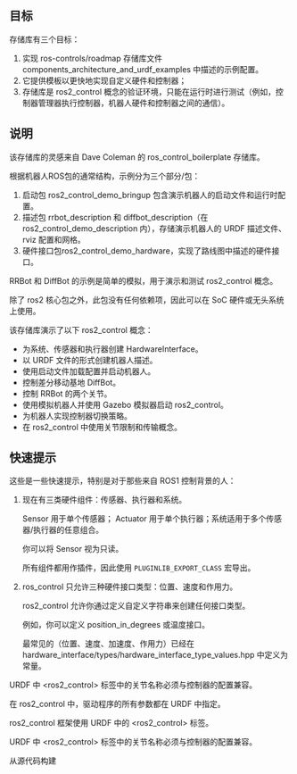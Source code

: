 

## 目标

存储库有三个目标：

1. 实现 ros-controls/roadmap 存储库文件 components_architecture_and_urdf_examples 中描述的示例配置。
2. 它提供模板以更快地实现自定义硬件和控制器；
3. 存储库是 ros2_control 概念的验证环境，只能在运行时进行测试（例如，控制器管理器执行控制器，机器人硬件和控制器之间的通信）。



## 说明

该存储库的灵感来自 Dave Coleman 的 ros_control_boilerplate 存储库。

根据机器人ROS包的通常结构，示例分为三个部分/包：

1. 启动包 ros2_control_demo_bringup 包含演示机器人的启动文件和运行时配置。
2. 描述包 rrbot_description 和 diffbot_description（在 ros2_control_demo_description 内），存储演示机器人的 URDF 描述文件、rviz 配置和网格。
3. 硬件接口包ros2_control_demo_hardware，实现了路线图中描述的硬件接口。

RRBot 和 DiffBot 的示例是简单的模拟，用于演示和测试 ros2_control 概念。

除了 ros2 核心包之外，此包没有任何依赖项，因此可以在 SoC 硬件或无头系统上使用。

该存储库演示了以下 ros2_control 概念：

- 为系统、传感器和执行器创建 HardwareInterface。
- 以 URDF 文件的形式创建机器人描述。
- 使用启动文件加载配置并启动机器人。
- 控制差分移动基地 DiffBot。
- 控制 RRBot 的两个关节。
- 使用模拟机器人并使用 Gazebo 模拟器启动 ros2_control。
- 为机器人实现控制器切换策略。
- 在 ros2_control 中使用关节限制和传输概念。



## 快速提示

这些是一些快速提示，特别是对于那些来自 ROS1 控制背景的人：

1. 现在有三类硬件组件：传感器、执行器和系统。

    Sensor 用于单个传感器； Actuator 用于单个执行器；系统适用于多个传感器/执行器的任意组合。

    你可以将 Sensor 视为只读。

    所有组件都用作插件，因此使用 ```PLUGINLIB_EXPORT_CLASS``` 宏导出。

2. ros_control 只允许三种硬件接口类型：位置、速度和作用力。

    ros2_control 允许你通过定义自定义字符串来创建任何接口类型。

    例如，你可以定义 position_in_degrees 或温度接口。

    最常见的（位置、速度、加速度、作用力）已经在 hardware_interface/types/hardware_interface_type_values.hpp 中定义为常量。

URDF 中 <ros2_control> 标签中的关节名称必须与控制器的配置兼容。

在 ros2_control 中，驱动程序的所有参数都在 URDF 中指定。

ros2_control 框架使用 URDF 中的 <ros2_control> 标签。

URDF 中 <ros2_control> 标签中的关节名称必须与控制器的配置兼容。

从源代码构建
